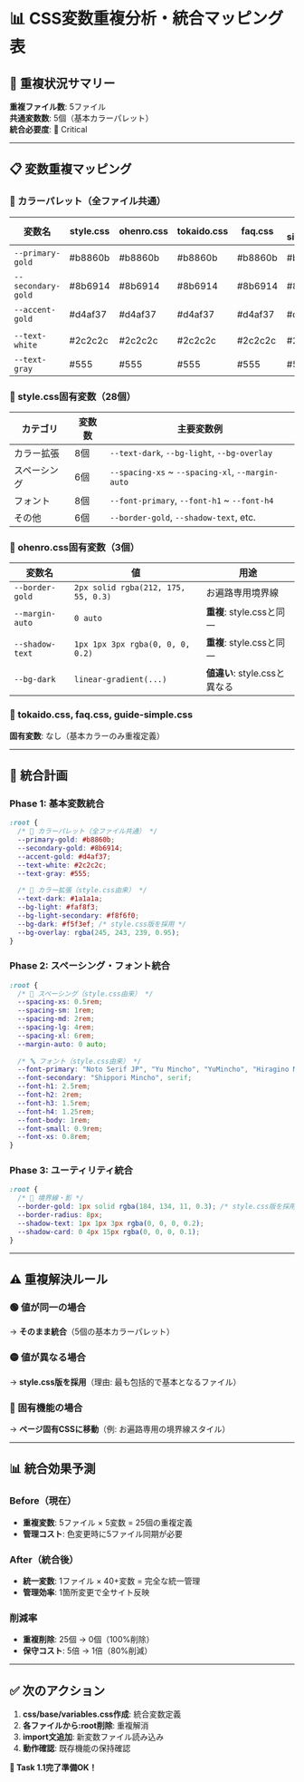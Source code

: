 # 📊 CSS変数重複分析・統合マッピング表

## 🚨 重複状況サマリー

**重複ファイル数**: 5ファイル  
**共通変数数**: 5個（基本カラーパレット）  
**統合必要度**: 🔴 Critical

---

## 📋 変数重複マッピング

### 🎨 カラーパレット（全ファイル共通）

| 変数名 | style.css | ohenro.css | tokaido.css | faq.css | guide-simple.css | 統一値 | 
|--------|-----------|------------|-------------|---------|------------------|--------|
| `--primary-gold` | #b8860b | #b8860b | #b8860b | #b8860b | #b8860b | ✅ **#b8860b** |
| `--secondary-gold` | #8b6914 | #8b6914 | #8b6914 | #8b6914 | #8b6914 | ✅ **#8b6914** |
| `--accent-gold` | #d4af37 | #d4af37 | #d4af37 | #d4af37 | #d4af37 | ✅ **#d4af37** |
| `--text-white` | #2c2c2c | #2c2c2c | #2c2c2c | #2c2c2c | #2c2c2c | ✅ **#2c2c2c** |
| `--text-gray` | #555 | #555 | #555 | #555 | #555 | ✅ **#555** |

### 📐 style.css固有変数（28個）

| カテゴリ | 変数数 | 主要変数例 |
|----------|--------|------------|
| カラー拡張 | 8個 | `--text-dark`, `--bg-light`, `--bg-overlay` |
| スペーシング | 6個 | `--spacing-xs` ~ `--spacing-xl`, `--margin-auto` |
| フォント | 8個 | `--font-primary`, `--font-h1` ~ `--font-h4` |
| その他 | 6個 | `--border-gold`, `--shadow-text`, etc. |

### 🎯 ohenro.css固有変数（3個）

| 変数名 | 値 | 用途 |
|--------|-----|------|
| `--border-gold` | `2px solid rgba(212, 175, 55, 0.3)` | お遍路専用境界線 |
| `--margin-auto` | `0 auto` | **重複**: style.cssと同一 |
| `--shadow-text` | `1px 1px 3px rgba(0, 0, 0, 0.2)` | **重複**: style.cssと同一 |
| `--bg-dark` | `linear-gradient(...)` | **値違い**: style.cssと異なる |

### 🚶 tokaido.css, faq.css, guide-simple.css

**固有変数**: なし（基本カラーのみ重複定義）

---

## 🎯 統合計画

### Phase 1: 基本変数統合
```css
:root {
  /* 🎨 カラーパレット（全ファイル共通） */
  --primary-gold: #b8860b;
  --secondary-gold: #8b6914; 
  --accent-gold: #d4af37;
  --text-white: #2c2c2c;
  --text-gray: #555;
  
  /* 📐 カラー拡張（style.css由来） */
  --text-dark: #1a1a1a;
  --bg-light: #faf8f3;
  --bg-light-secondary: #f8f6f0;
  --bg-dark: #f5f3ef; /* style.css版を採用 */
  --bg-overlay: rgba(245, 243, 239, 0.95);
}
```

### Phase 2: スペーシング・フォント統合
```css
:root {
  /* 📏 スペーシング（style.css由来） */
  --spacing-xs: 0.5rem;
  --spacing-sm: 1rem;
  --spacing-md: 2rem;
  --spacing-lg: 4rem;
  --spacing-xl: 6rem;
  --margin-auto: 0 auto;
  
  /* 🔤 フォント（style.css由来） */
  --font-primary: "Noto Serif JP", "Yu Mincho", "YuMincho", "Hiragino Mincho Pro", "Times New Roman", serif;
  --font-secondary: "Shippori Mincho", serif;
  --font-h1: 2.5rem;
  --font-h2: 2rem;
  --font-h3: 1.5rem;
  --font-h4: 1.25rem;
  --font-body: 1rem;
  --font-small: 0.9rem;
  --font-xs: 0.8rem;
}
```

### Phase 3: ユーティリティ統合
```css
:root {
  /* 🎨 境界線・影 */
  --border-gold: 1px solid rgba(184, 134, 11, 0.3); /* style.css版を採用 */
  --border-radius: 8px;
  --shadow-text: 1px 1px 3px rgba(0, 0, 0, 0.2);
  --shadow-card: 0 4px 15px rgba(0, 0, 0, 0.1);
}
```

---

## ⚠️ 重複解決ルール

### 🟢 値が同一の場合
→ **そのまま統合**（5個の基本カラーパレット）

### 🟡 値が異なる場合  
→ **style.css版を採用**（理由: 最も包括的で基本となるファイル）

### 🔴 固有機能の場合
→ **ページ固有CSSに移動**（例: お遍路専用の境界線スタイル）

---

## 📊 統合効果予測

### Before（現在）
- **重複変数**: 5ファイル × 5変数 = 25個の重複定義
- **管理コスト**: 色変更時に5ファイル同期が必要

### After（統合後）
- **統一変数**: 1ファイル × 40+変数 = 完全な統一管理
- **管理効率**: 1箇所変更で全サイト反映

### 削減率
- **重複削除**: 25個 → 0個（100%削除）
- **保守コスト**: 5倍 → 1倍（80%削減）

---

## ✅ 次のアクション

1. **css/base/variables.css作成**: 統合変数定義
2. **各ファイルから:root削除**: 重複解消  
3. **import文追加**: 新変数ファイル読み込み
4. **動作確認**: 既存機能の保持確認

**🎯 Task 1.1完了準備OK！**